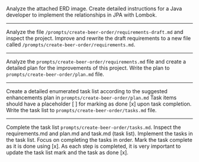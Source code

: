 Analyze the attached ERD image. Create detailed instructions for a Java developer to implement the relationships in JPA with Lombok.

----------------------------------------

Analyze the file `/prompts/create-beer-order/requirements-draft.md` and inspect the project. Improve and rewrite the draft
requirements to a new file called `/prompts/create-beer-order/requirements.md`.

-----------------------------------------

Analyze the `prompts/create-beer-order/requirements.md` file and create a detailed plan for the improvements of this project.
Write the plan to `prompts/create-beer-order/plan.md` file.

--------------------------------------

Create a detailed enumerated task list according to the suggested enhancements plan in
`prompts/create-beer-order/plan.md` Task items should have a placeholder [ ] for marking as done [x] upon task completion.
Write the task list to `prompts/create-beer-order/tasks.md` file.

-------------------------------------

Complete the task list `prompts/create-beer-order/tasks.md`. Inspect the requirements.md and plan.md and task.md (task list).
Implement the tasks in the task list. Focus on completing the tasks in order. Mark the task complete as it is done
using [x]. As each step is completed, it is very important to update the task list mark and the task as done [x]. 